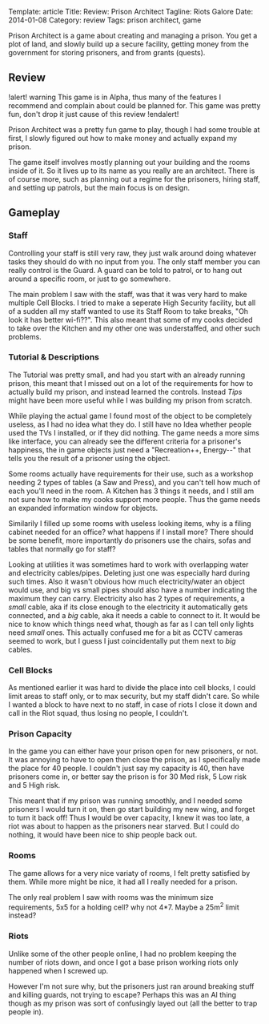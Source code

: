 Template: article
Title: Review: Prison Architect
Tagline: Riots Galore
Date: 2014-01-08
Category: review
Tags: prison architect, game



Prison Architect is a game about creating and managing a prison. You get a plot of land, and slowly build up a secure facility, getting money from the government for storing prisoners, and from grants (quests).


## Review

!alert! warning
	This game is in Alpha, thus many of the features I recommend and complain about could be planned for.
	This game was pretty fun, don't drop it just cause of this review
!endalert!

Prison Architect was a pretty fun game to play, though I had some trouble at first, I slowly figured out how to make money and actually expand my prison.

The game itself involves mostly planning out your building and the rooms inside of it. So it lives up to its name as you really are an architect. There is of course more, such as planning out a regime for the prisoners, hiring staff, and setting up patrols, but the main focus is on design.



## Gameplay

### Staff

Controlling your staff is still very raw, they just walk around doing whatever tasks they should do with no input from you. The only staff member you can really control is the Guard. A guard can be told to patrol, or to hang out around a specific room, or just to go somewhere.

The main problem I saw with the staff, was that it was very hard to make multiple Cell Blocks. I tried to make a seperate High Security facility, but all of a sudden all my staff wanted to use its Staff Room to take breaks, "Oh look it has better wi-fi??". This also meant that some of my cooks decided to take over the Kitchen and my other one was understaffed, and other such problems.



### Tutorial & Descriptions

The Tutorial was pretty small, and had you start with an already running prison, this meant that I missed out on a lot of the requirements for how to actually build my prison, and instead learned the controls. Instead *Tips* might have been more useful while I was building my prison from scratch.

While playing the actual game I found most of the object to be completely useless, as I had no idea what they do. I still have no Idea whether people used the TVs I installed, or if they did nothing. The game needs a more sims like interface, you can already see the different criteria for a prisoner's happiness, the in game objects just need a "Recreation++, Energy--" that tells you the result of a prisoner using the object.

Some rooms actually have requirements for their use, such as a workshop needing 2 types of tables (a Saw and Press), and you can't tell how much of each you'll need in the room. A Kitchen has 3 things it needs, and I still am not sure how to make my cooks support more people. Thus the game needs an expanded information window for objects.

Similarily I filled up some rooms with useless looking items, why is a filing cabinet needed for an office? what happens if I install more? There should be some benefit, more importantly do prisoners use the chairs, sofas and tables that normally go for staff?


Looking at utilities it was sometimes hard to work with overlapping water and electricity cables/pipes. Deleting just one was especially hard during such times. Also it wasn't obvious how much electricity/water an object would use, and big vs small pipes should also have a number indicating the maximum they can carry. Electricity also has 2 types of requirements, a *small* cable, aka if its close enough to the electricity it automatically gets connected, and a *big* cable, aka it needs a cable to connect to it. It would be nice to know which things need what, though as far as I can tell only lights need *small* ones. This actually confused me for a bit as CCTV cameras seemed to work, but I guess I just coincidentally put them next to *big* cables.



### Cell Blocks

As mentioned earlier it was hard to divide the place into cell blocks, I could limit areas to staff only, or to max security, but my staff didn't care. So while I wanted a block to have next to no staff, in case of riots I close it down and call in the Riot squad, thus losing no people, I couldn't.



### Prison Capacity

In the game you can either have your prison open for new prisoners, or not. It was annoying to have to open then close the prison, as I specifically made the place for 40 people. I couldn't just say my capacity is 40, then have prisoners come in, or better say the prison is for 30 Med risk, 5 Low risk and 5 High risk.

This meant that if my prison was running smoothly, and I needed some prisoners I would turn it on, then go start building my new wing, and forget to turn it back off! Thus I would be over capacity, I knew it was too late, a riot was about to happen as the prisoners near starved. But I could do nothing, it would have been nice to ship people back out.


### Rooms

The game allows for a very nice variaty of rooms, I felt pretty satisfied by them. While more might be nice, it had all I really needed for a prison.

The only real problem I saw with rooms was the minimum size requirements, 5x5 for a holding cell? why not 4*7. Maybe a 25m<sup>2</sup> limit instead?


### Riots

Unlike some of the other people online, I had no problem keeping the number of riots down, and once I got a base prison working riots only happened when I screwed up.

However I'm not sure why, but the prisoners just ran around breaking stuff and killing guards, not trying to escape? Perhaps this was an AI thing though as my prison was sort of confusingly layed out (all the better to trap people in).







